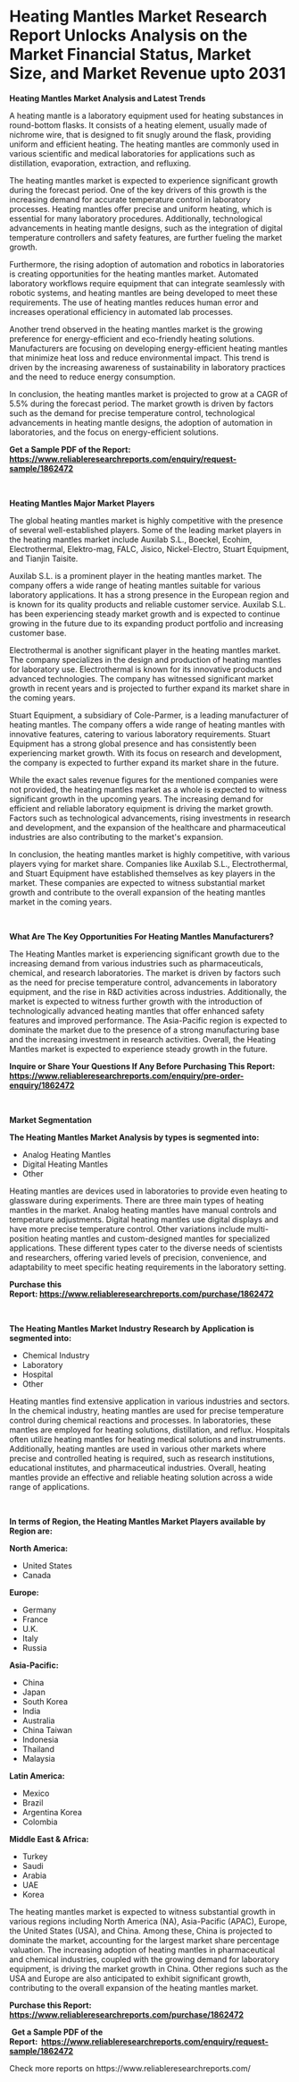 <p><h1>Heating Mantles Market Research Report Unlocks Analysis on the Market Financial Status, Market Size, and Market Revenue upto 2031</h1></p><p><strong>Heating Mantles Market Analysis and Latest Trends</strong></p>
<p><p>A heating mantle is a laboratory equipment used for heating substances in round-bottom flasks. It consists of a heating element, usually made of nichrome wire, that is designed to fit snugly around the flask, providing uniform and efficient heating. The heating mantles are commonly used in various scientific and medical laboratories for applications such as distillation, evaporation, extraction, and refluxing.</p><p>The heating mantles market is expected to experience significant growth during the forecast period. One of the key drivers of this growth is the increasing demand for accurate temperature control in laboratory processes. Heating mantles offer precise and uniform heating, which is essential for many laboratory procedures. Additionally, technological advancements in heating mantle designs, such as the integration of digital temperature controllers and safety features, are further fueling the market growth.</p><p>Furthermore, the rising adoption of automation and robotics in laboratories is creating opportunities for the heating mantles market. Automated laboratory workflows require equipment that can integrate seamlessly with robotic systems, and heating mantles are being developed to meet these requirements. The use of heating mantles reduces human error and increases operational efficiency in automated lab processes.</p><p>Another trend observed in the heating mantles market is the growing preference for energy-efficient and eco-friendly heating solutions. Manufacturers are focusing on developing energy-efficient heating mantles that minimize heat loss and reduce environmental impact. This trend is driven by the increasing awareness of sustainability in laboratory practices and the need to reduce energy consumption.</p><p>In conclusion, the heating mantles market is projected to grow at a CAGR of 5.5% during the forecast period. The market growth is driven by factors such as the demand for precise temperature control, technological advancements in heating mantle designs, the adoption of automation in laboratories, and the focus on energy-efficient solutions.</p></p>
<p><strong>Get a Sample PDF of the Report:&nbsp; <a href="https://www.reliableresearchreports.com/enquiry/request-sample/1862472">https://www.reliableresearchreports.com/enquiry/request-sample/1862472</a></strong></p>
<p>&nbsp;</p>
<p><strong>Heating Mantles Major Market Players</strong></p>
<p><p>The global heating mantles market is highly competitive with the presence of several well-established players. Some of the leading market players in the heating mantles market include Auxilab S.L., Boeckel, Ecohim, Electrothermal, Elektro-mag, FALC, Jisico, Nickel-Electro, Stuart Equipment, and Tianjin Taisite.</p><p>Auxilab S.L. is a prominent player in the heating mantles market. The company offers a wide range of heating mantles suitable for various laboratory applications. It has a strong presence in the European region and is known for its quality products and reliable customer service. Auxilab S.L. has been experiencing steady market growth and is expected to continue growing in the future due to its expanding product portfolio and increasing customer base.</p><p>Electrothermal is another significant player in the heating mantles market. The company specializes in the design and production of heating mantles for laboratory use. Electrothermal is known for its innovative products and advanced technologies. The company has witnessed significant market growth in recent years and is projected to further expand its market share in the coming years.</p><p>Stuart Equipment, a subsidiary of Cole-Parmer, is a leading manufacturer of heating mantles. The company offers a wide range of heating mantles with innovative features, catering to various laboratory requirements. Stuart Equipment has a strong global presence and has consistently been experiencing market growth. With its focus on research and development, the company is expected to further expand its market share in the future.</p><p>While the exact sales revenue figures for the mentioned companies were not provided, the heating mantles market as a whole is expected to witness significant growth in the upcoming years. The increasing demand for efficient and reliable laboratory equipment is driving the market growth. Factors such as technological advancements, rising investments in research and development, and the expansion of the healthcare and pharmaceutical industries are also contributing to the market's expansion.</p><p>In conclusion, the heating mantles market is highly competitive, with various players vying for market share. Companies like Auxilab S.L., Electrothermal, and Stuart Equipment have established themselves as key players in the market. These companies are expected to witness substantial market growth and contribute to the overall expansion of the heating mantles market in the coming years.</p></p>
<p>&nbsp;</p>
<p><strong>What Are The Key Opportunities For Heating Mantles Manufacturers?</strong></p>
<p><p>The Heating Mantles market is experiencing significant growth due to the increasing demand from various industries such as pharmaceuticals, chemical, and research laboratories. The market is driven by factors such as the need for precise temperature control, advancements in laboratory equipment, and the rise in R&D activities across industries. Additionally, the market is expected to witness further growth with the introduction of technologically advanced heating mantles that offer enhanced safety features and improved performance. The Asia-Pacific region is expected to dominate the market due to the presence of a strong manufacturing base and the increasing investment in research activities. Overall, the Heating Mantles market is expected to experience steady growth in the future.</p></p>
<p><strong>Inquire or Share Your Questions If Any Before Purchasing This Report: <a href="https://www.reliableresearchreports.com/enquiry/pre-order-enquiry/1862472">https://www.reliableresearchreports.com/enquiry/pre-order-enquiry/1862472</a></strong></p>
<p>&nbsp;</p>
<p><strong>Market Segmentation</strong></p>
<p><strong>The Heating Mantles Market Analysis by types is segmented into:</strong></p>
<p><ul><li>Analog Heating Mantles</li><li>Digital Heating Mantles</li><li>Other</li></ul></p>
<p><p>Heating mantles are devices used in laboratories to provide even heating to glassware during experiments. There are three main types of heating mantles in the market. Analog heating mantles have manual controls and temperature adjustments. Digital heating mantles use digital displays and have more precise temperature control. Other variations include multi-position heating mantles and custom-designed mantles for specialized applications. These different types cater to the diverse needs of scientists and researchers, offering varied levels of precision, convenience, and adaptability to meet specific heating requirements in the laboratory setting.</p></p>
<p><strong>Purchase this Report:&nbsp;<a href="https://www.reliableresearchreports.com/purchase/1862472">https://www.reliableresearchreports.com/purchase/1862472</a></strong></p>
<p>&nbsp;</p>
<p><strong>The Heating Mantles Market Industry Research by Application is segmented into:</strong></p>
<p><ul><li>Chemical Industry</li><li>Laboratory</li><li>Hospital</li><li>Other</li></ul></p>
<p><p>Heating mantles find extensive application in various industries and sectors. In the chemical industry, heating mantles are used for precise temperature control during chemical reactions and processes. In laboratories, these mantles are employed for heating solutions, distillation, and reflux. Hospitals often utilize heating mantles for heating medical solutions and instruments. Additionally, heating mantles are used in various other markets where precise and controlled heating is required, such as research institutions, educational institutes, and pharmaceutical industries. Overall, heating mantles provide an effective and reliable heating solution across a wide range of applications.</p></p>
<p>&nbsp;</p>
<p><strong>In terms of Region, the Heating Mantles Market Players available by Region are:</strong></p>
<p>
    <p> <strong> North America: </strong>
        <ul>
            <li>United States</li>
            <li>Canada</li>
        </ul>
        </p> 
    <p> <strong> Europe: </strong>
        <ul>
            <li>Germany</li>
            <li>France</li>
            <li>U.K.</li>
            <li>Italy</li>
            <li>Russia</li>
        </ul>
        </p> 
    <p> <strong> Asia-Pacific: </strong>
        <ul>
            <li>China</li>
            <li>Japan</li>
            <li>South Korea</li>
            <li>India</li>
            <li>Australia</li>
            <li>China Taiwan</li>
            <li>Indonesia</li>
            <li>Thailand</li>
            <li>Malaysia</li>
        </ul>
        </p> 
    <p> <strong> Latin America: </strong>
        <ul>
            <li>Mexico</li>
            <li>Brazil</li>
            <li>Argentina Korea</li>
            <li>Colombia</li>
        </ul>
        </p> 
    <p> <strong> Middle East & Africa: </strong>
        <ul>
            <li>Turkey</li>
            <li>Saudi</li>
            <li>Arabia</li>
            <li>UAE</li>
            <li>Korea</li>
        </ul>
    </p>
    </p>
<p><p>The heating mantles market is expected to witness substantial growth in various regions including North America (NA), Asia-Pacific (APAC), Europe, the United States (USA), and China. Among these, China is projected to dominate the market, accounting for the largest market share percentage valuation. The increasing adoption of heating mantles in pharmaceutical and chemical industries, coupled with the growing demand for laboratory equipment, is driving the market growth in China. Other regions such as the USA and Europe are also anticipated to exhibit significant growth, contributing to the overall expansion of the heating mantles market.</p></p>
<p><strong>Purchase this Report: <a href="https://www.reliableresearchreports.com/purchase/1862472">https://www.reliableresearchreports.com/purchase/1862472</a></strong></p>
<p>&nbsp;<strong>Get a Sample PDF of the Report:&nbsp;&nbsp;<a href="https://www.reliableresearchreports.com/enquiry/request-sample/1862472">https://www.reliableresearchreports.com/enquiry/request-sample/1862472</a></strong></p>
<p><strong></strong></p>
<p>Check more reports on https://www.reliableresearchreports.com/</p>